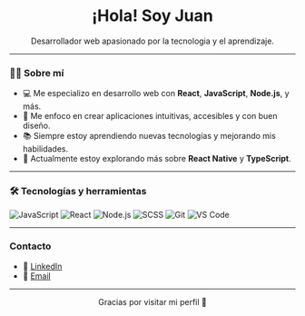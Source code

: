 <h1 align="center">¡Hola! Soy Juan</h1>

<p align="center">
  Desarrollador web apasionado por la tecnologia y el aprendizaje.
</p>

---

### 👨‍💻 Sobre mí

- 💻 Me especializo en desarrollo web con **React**, **JavaScript**, **Node.js**, y más.
- 🎯 Me enfoco en crear aplicaciones intuitivas, accesibles y con buen diseño.
- 📚 Siempre estoy aprendiendo nuevas tecnologías y mejorando mis habilidades.
- 🌱 Actualmente estoy explorando más sobre **React Native** y **TypeScript**.

---

### 🛠️ Tecnologías y herramientas

![JavaScript](https://img.shields.io/badge/-JavaScript-black?style=flat-square&logo=javascript)
![React](https://img.shields.io/badge/-React-black?style=flat-square&logo=react)
![Node.js](https://img.shields.io/badge/-Node.js-black?style=flat-square&logo=node.js)
![SCSS](https://img.shields.io/badge/-SCSS-black?style=flat-square&logo=sass)
![Git](https://img.shields.io/badge/-Git-black?style=flat-square&logo=git)
![VS Code](https://img.shields.io/badge/-VS%20Code-black?style=flat-square&logo=visual-studio-code)


---

### Contacto

- 💼 [LinkedIn]([https://www.linkedin.com/in/tu-perfil/](https://www.linkedin.com/in/juan-camilo-cartagena-machado-39b126214/))
- 📧 [Email](mailto:juancamilocartagena7@gmail.com)

---

<p align="center">Gracias por visitar mi perfil 🙌</p>

